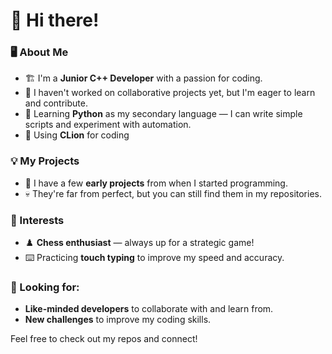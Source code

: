 # 👋 Hi there!

### 🖥️ About Me
- 🏗️ I'm a **Junior C++ Developer** with a passion for coding.
- 🤝 I haven't worked on collaborative projects yet, but I'm eager to learn and contribute.
- 🐍 Learning **Python** as my secondary language — I can write simple scripts and experiment with automation.
- 🏅 Using **CLion** for coding

### 💡 My Projects
- 🚀 I have a few **early projects** from when I started programming.  
- 💀 They're far from perfect, but you can still find them in my repositories.  

### 🎯 Interests
- ♟️ **Chess enthusiast** — always up for a strategic game!
- ⌨️ Practicing **touch typing** to improve my speed and accuracy.

### 🚀 Looking for:
- **Like-minded developers** to collaborate with and learn from.  
- **New challenges** to improve my coding skills.  

Feel free to check out my repos and connect!

